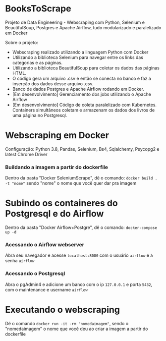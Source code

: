 # BooksToScrape
Projeto de Data Engineering - Webscraping com Python, Selenium e BeautifulSoup, Postgres e Apache Airflow, tudo modularizado e paralelizado em Docker

Sobre o projeto:

- Webscraping realizado utilizando a linguagem Python com Docker
- Utilizando a biblioteca Selenium para navegar entre os links das categorias e as páginas.
- Utilizando a biblioteca BeautifulSoup para coletar os dados das páginas HTML.
- O código gera um arquivo .csv e então se conecta no banco e faz a inserção dos dados desse arquivo .csv.
- Banco de dados Postgres e Apache Airflow rodando em Docker.
- [Em desenvolvimento] Gerenciamento dos jobs utilizando o Apache Airflow
- [Em desenvolvimento] Código de coleta paralelizado com Kubernetes. Containers simultâneos coletam e armazenam os dados dos livros de uma página no Postgresql.


# Webscraping em Docker

Configuração: Python 3.8, Pandas, Selenium, Bs4, Sqlalchemy, Psycopg2 e latest Chrome Driver

### Buildando a imagem a partir do dockerfile

Dentro da pasta "Docker SeleniumScrape", dê o comando: `docker build . -t "nome"` sendo "nome" o nome que você quer dar pra imagem

# Subindo os containeres do Postgresql e do Airflow

Dentro da pasta "Docker Airflow+Postgre", dê o comando: `docker-compose up -d`

### Acessando o Airflow webserver

Abra seu navegador e acesse `localhost:8080` com o usuário `airflow` e a senha `airflow`

### Acessando o Postgresql

Abra o pgAdmin4 e adicione um banco com o ip `127.0.0.1` e porta `5432`, com o maintenance e username `airflow`

# Executando o webscraping

Dê o comando `docker run -it -rm "nomedaimagem"`, sendo o "nomedaimagem" o nome que você deu ao criar a imagem a partir do dockerfile
